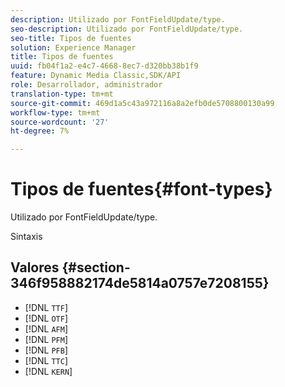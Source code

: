 ```yaml
---
description: Utilizado por FontFieldUpdate/type.
seo-description: Utilizado por FontFieldUpdate/type.
seo-title: Tipos de fuentes
solution: Experience Manager
title: Tipos de fuentes
uuid: fb04f1a2-e4c7-4668-8ec7-d320bb38b1f9
feature: Dynamic Media Classic,SDK/API
role: Desarrollador, administrador
translation-type: tm+mt
source-git-commit: 469d1a5c43a972116a8a2efb0de5708800130a99
workflow-type: tm+mt
source-wordcount: '27'
ht-degree: 7%

---
```



# Tipos de fuentes{#font-types}

Utilizado por FontFieldUpdate/type.

Sintaxis

## Valores {#section-346f958882174de5814a0757e7208155}

* [!DNL `TTF`]
* [!DNL `OTF`]
* [!DNL `AFM`]
* [!DNL `PFM`]
* [!DNL `PFB`]
* [!DNL `TTC`]
* [!DNL `KERN`]


